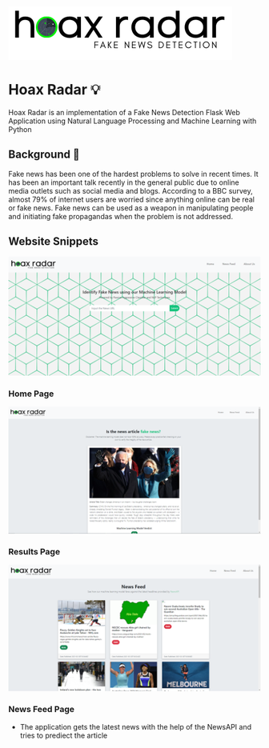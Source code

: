 
<img src="/static/assets/logo.png" style="align:center;">

# Hoax Radar  :bulb:
Hoax Radar is an implementation of a Fake News Detection Flask Web Application using Natural Language Processing and Machine Learning with Python

## Background  :newspaper:
Fake news has been one of the hardest problems to solve in recent times. It has been an important talk recently in the general public due to online media outlets such as social media and blogs. According to a BBC survey, almost 79% of internet users are worried since anything online can be real or fake news. Fake news can be used as a weapon in manipulating people and initiating fake propagandas when the problem is not addressed.

## Website Snippets
![](/static/assets/page1.PNG)
### Home Page 
![](/static/assets/page2.PNG)
### Results Page
![](/static/assets/page3.PNG)
### News Feed Page
- The application gets the latest news with the help of the NewsAPI and tries to prediect the article 








